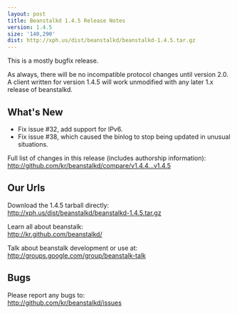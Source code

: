 ```yaml
---
layout: post
title: Beanstalkd 1.4.5 Release Notes
version: 1.4.5
size: '140,290'
dist: http://xph.us/dist/beanstalkd/beanstalkd-1.4.5.tar.gz
---
```


This is a mostly bugfix release.

As always, there will be no incompatible protocol changes until version 2.0. A
client written for version 1.4.5 will work unmodified with any later 1.x
release of beanstalkd.

What's New
----------

 * Fix issue #32, add support for IPv6.
 * Fix issue #38, which caused the binlog to stop being updated in unusual
   situations.

Full list of changes in this release (includes authorship information):  
<http://github.com/kr/beanstalkd/compare/v1.4.4...v1.4.5>

Our Urls
--------

Download the 1.4.5 tarball directly:  
<http://xph.us/dist/beanstalkd/beanstalkd-1.4.5.tar.gz>

Learn all about beanstalk:  
<http://kr.github.com/beanstalkd/>

Talk about beanstalk development or use at:  
<http://groups.google.com/group/beanstalk-talk>

Bugs
----

Please report any bugs to:  
<http://github.com/kr/beanstalkd/issues>
